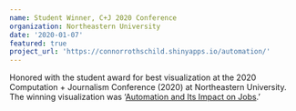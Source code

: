 ```yaml
---
name: Student Winner, C+J 2020 Conference
organization: Northeastern University
date: '2020-01-07'
featured: true
project_url: 'https://connorrothschild.shinyapps.io/automation/'
---
```


Honored with the student award for best visualization at the 2020 Computation + Journalism Conference (2020) at Northeastern University. The winning visualization was ‘[Automation and Its Impact on Jobs](https://connorrothschild.shinyapps.io/automation/).’